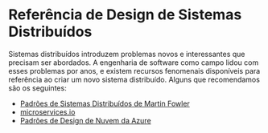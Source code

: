 # Referência de Design de Sistemas Distribuídos

Sistemas distribuídos introduzem problemas novos e interessantes que precisam ser abordados. A engenharia de software como campo lidou com esses problemas por anos, e existem recursos fenomenais disponíveis para referência ao criar um novo sistema distribuído. Alguns que recomendamos são os seguintes:

* [Padrões de Sistemas Distribuídos de Martin Fowler](https://martinfowler.com/articles/patterns-of-distributed-systems/)
* [microservices.io](https://microservices.io/index.html)
* [Padrões de Design de Nuvem da Azure](https://learn.microsoft.com/en-us/azure/architecture/patterns/)
